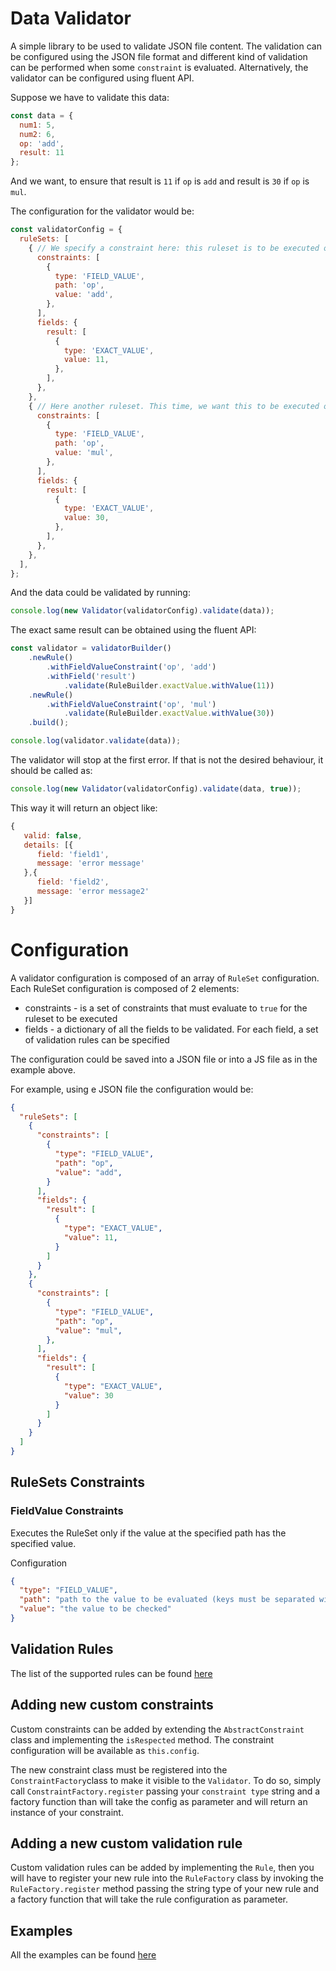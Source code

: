 # Data Validator

A simple library to be used to validate JSON file content.
The validation can be configured using the JSON file format and different kind of validation can be performed when 
some `constraint` is evaluated.
Alternatively, the validator can be configured using fluent API.

Suppose we have to validate this data:
```js
const data = {
  num1: 5,
  num2: 6,
  op: 'add',
  result: 11
};
```

And we want, to ensure that result is `11` if `op` is `add` and result is `30` if `op` is `mul`.

The configuration for the validator would be:

```js
const validatorConfig = {
  ruleSets: [
    { // We specify a constraint here: this ruleset is to be executed only if `op` is `add`
      constraints: [
        {
          type: 'FIELD_VALUE',
          path: 'op',
          value: 'add',
        },
      ],
      fields: {
        result: [
          {
            type: 'EXACT_VALUE',
            value: 11,
          },
        ],
      },
    },
    { // Here another ruleset. This time, we want this to be executed only if `op` is `mul`
      constraints: [
        {
          type: 'FIELD_VALUE',
          path: 'op',
          value: 'mul',
        },
      ],
      fields: {
        result: [
          {
            type: 'EXACT_VALUE',
            value: 30,
          },
        ],
      },
    },
  ],
};
```

And the data could be validated by running:
```js
console.log(new Validator(validatorConfig).validate(data));
```

The exact same result can be obtained using the fluent API:
```typescript
const validator = validatorBuilder()
    .newRule()
        .withFieldValueConstraint('op', 'add')
        .withField('result')
            .validate(RuleBuilder.exactValue.withValue(11))
    .newRule()
        .withFieldValueConstraint('op', 'mul')
            .validate(RuleBuilder.exactValue.withValue(30))
    .build();

console.log(validator.validate(data));
```

The validator will stop at the first error. If that is not the desired behaviour, it should be called as:

```js
console.log(new Validator(validatorConfig).validate(data, true));

```

This way it will return an object like:

```js
{
   valid: false,
   details: [{
      field: 'field1',
      message: 'error message'
   },{
      field: 'field2',
      message: 'error message2'
   }]
}
```

# Configuration
A validator configuration is composed of an array of `RuleSet` configuration.
Each RuleSet configuration is composed of 2 elements:
 * constraints - is a set of constraints that must evaluate to `true` for the ruleset to be executed
 * fields - a dictionary of all the fields to be validated. For each field, a set of validation rules can be specified

The configuration could be saved into a JSON file or into a JS file as in the example above.

For example, using e JSON file the configuration would be:
```json
{
  "ruleSets": [
    { 
      "constraints": [
        {
          "type": "FIELD_VALUE",
          "path": "op",
          "value": "add",
        }
      ],
      "fields": {
        "result": [
          {
            "type": "EXACT_VALUE",
            "value": 11,
          }
        ]
      }
    },
    {
      "constraints": [
        {
          "type": "FIELD_VALUE",
          "path": "op",
          "value": "mul",
        },
      ],
      "fields": {
        "result": [
          {
            "type": "EXACT_VALUE",
            "value": 30
          }
        ]
      }
    }
  ]
}
```

## RuleSets Constraints

### FieldValue Constraints
Executes the RuleSet only if the value at the specified path has the specified value.

Configuration
```json
{
  "type": "FIELD_VALUE",
  "path": "path to the value to be evaluated (keys must be separated with a dot)",
  "value": "the value to be checked"
}
```

## Validation Rules

The list of the supported rules can be found [here](./docs/rules.md)

## Adding new custom constraints
Custom constraints can be added by extending the `AbstractConstraint` class and implementing the `isRespected` method.
The constraint configuration will be available as `this.config`.

The new constraint class must be registered into the `ConstraintFactory`class to make it visible to the `Validator`.
To do so, simply call `ConstraintFactory.register` passing your `constraint type` string and a factory function than 
will take the config as parameter and will return an instance of your constraint.

## Adding a new custom validation rule
Custom validation rules can be added by implementing the `Rule`, then you will have to register your new rule into
the `RuleFactory` class by invoking the  `RuleFactory.register` method passing the string type of your new rule and a
factory function that will take the rule configuration as parameter.

## Examples

All the examples can be found [here](./src/example)

